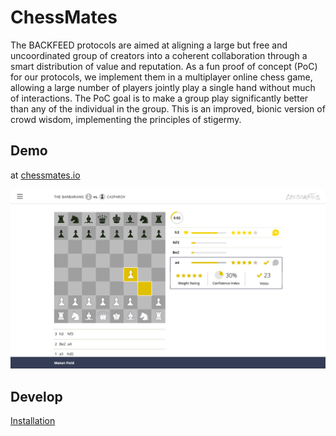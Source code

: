 # ChessMates

The BACKFEED protocols are aimed at aligning a large but free and uncoordinated group of creators into a coherent collaboration through a smart distribution of value and reputation. As a fun proof of concept (PoC) for our protocols, we implement them in a multiplayer online chess game, allowing a large number of players jointly play a single hand without much of interactions. The PoC goal is to make a group play significantly better than any of the individual in the group. This is an improved, bionic version of crowd wisdom, implementing the principles of stigermy.

## Demo

  at [chessmates.io](http://chessmates.io)
  
  ![in the making](/screenshot.png)
  
## Develop
  
  <a href="/install.md">Installation</a>
